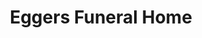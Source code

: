 ---
title: "Eggers Funeral Home"
url: /boiling-springs/eggers-funeral-home/
shop: funeral directors
---
